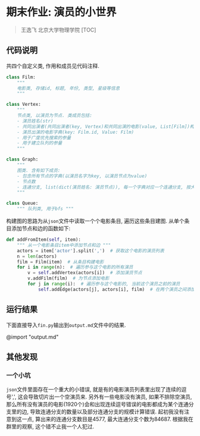 期末作业: 演员的小世界
===================
> 王逸飞 北京大学物理学院
[TOC]
## 代码说明

共四个自定义类, 作用和成员见代码注释.

```Python
class Film:
    """
    电影类, 存储id, 标题, 年份, 类型, 星级等信息
    """

class Vertex:
    """
    节点类, 以演员为节点. 类成员包括:
    - 演员姓名(str)
    - 共同出演者(共同出演者(key, Vertex)和共同出演的电影(value, List[Film])构成的字典
    - 演员出演的电影字典(key: Film.id, Value: Film)
    - 用于广度优先搜索的参量
    - 用于建立队列的参量
    """

class Graph:
    """ 
    图类. 含有如下成员:
    - 包含所有节点的字典(以演员名字为key, 以演员节点为value)
    - 节点数
    - 连通分支, list(dict(演员姓名: 演员节点)), 每一个字典对应一个连通分支, 按大小排序
    """

class Queue:
    """ 队列类, 用于bfs """
```

构建图的思路为从``json``文件中读取一个个电影条目, 遍历这些条目建图. 从单个条目添加节点和边的函数如下:

```python
def addFromItem(self, item):
    """ 从一个电影条目item中添加节点和边 """
    actors = item['actor'].split(',')  # 获取这个电影的演员列表
    n = len(actors)
    film = Film(item)  # 从条目构建电影
    for i in range(n):  # 遍历参与这个电影的所有演员
        v = self.addVertex(actors[i])  # 添加演员节点
        v.addFilm(film)  # 为节点添加电影
        for j in range(i):  # 遍历参与这个电影的, 当前这个演员之前的演员
            self.addEdge(actors[j], actors[i], film)  # 在两个演员之间添加边
```

## 运行结果

下面直接导入``fin.py``输出到``output.md``文件中的结果.

@import "output.md"

## 其他发现

### 一个小坑
``json``文件里面存在一个重大的小错误, 就是有的电影演员列表里出现了连续的逗号',', 这会导致切片出一个空演员来. 另外有一些电影没有演员, 如果不排除空演员, 那么所有没有演员的电影(1920个)会和出现连续逗号错误的电影都成为某个连通分支里的边, 导致连通分支的数量以及部分连通分支的规模计算错误. 起初我没有注意到这一点, 算出来的连通分支数目是4577, 最大连通分支个数为84687. 根据我在群里的观察, 这个错不止我一个人犯过.

### 